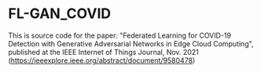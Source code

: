 # FL-GAN_COVID
This is source code for the paper: "Federated Learning for COVID-19 Detection with Generative Adversarial Networks in Edge Cloud Computing", published at the IEEE Internet of Things Journal, Nov. 2021 (https://ieeexplore.ieee.org/abstract/document/9580478)
